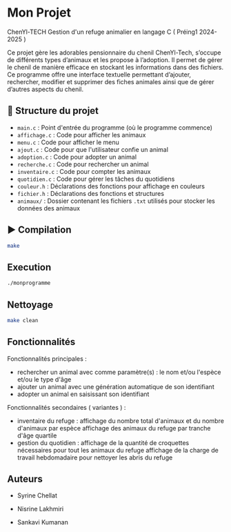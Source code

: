 # Mon Projet

ChenYl-TECH
Gestion d'un refuge animalier en langage C ( Préing1 2024-2025 ) 

Ce projet gère les adorables pensionnaire du chenil ChenYl-Tech, s’occupe de différents types d’animaux et les propose à l’adoption.
Il permet de gérer le chenil de manière efficace en stockant les informations dans des fichiers.
Ce programme offre une interface textuelle permettant d’ajouter, rechercher, modifier et supprimer des fiches animales ainsi que de gérer d’autres aspects du chenil.

## 📁 Structure du projet

- `main.c` : Point d'entrée du programme (où le programme commence)
- `affichage.c` : Code pour afficher les animaux
- `menu.c` : Code pour afficher le menu
- `ajout.c` : Code pour que l'utilisateur confie un animal
- `adoption.c` : Code pour adopter un animal
- `recherche.c` : Code pour rechercher un animal
- `inventaire.c` : Code pour compter les animaux
- `quotidien.c` : Code pour gérer les tâches du quotidiens
- `couleur.h` : Déclarations des fonctions pour affichage en couleurs
- `fichier.h` : Déclarations des fonctions et structures
- `animaux/` : Dossier contenant les fichiers `.txt` utilisés pour stocker les données des animaux

## ▶️ Compilation 

```bash
make
```


## Execution
```bash
./monprogramme
```


## Nettoyage
```bash
make clean
```

## Fonctionnalités

Fonctionnalités principales : 
- rechercher un animal avec comme paramètre(s) : le nom et/ou l'espèce et/ou le type d'âge 
- ajouter un animal avec une génération automatique de son identifiant
- adopter un animal en saisissant son identifiant

Fonctionnalités secondaires ( variantes ) : 
- inventaire du refuge :
  affichage du nombre total d'animaux et du nombre d'animaux par espèce
  affichage  des animaux du refuge par tranche d'âge quartile 
- gestion du quotidien :
  affichage de la quantité de croquettes nécessaires pour tout les animaux du refuge
  affichage de la charge de travail hebdomadaire pour nettoyer les abris du refuge
  

## Auteurs
- Syrine Chellat
  
- Nisrine Lakhmiri
  
- Sankavi Kumanan


